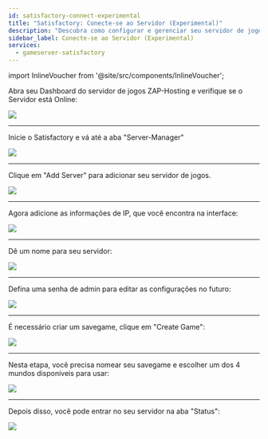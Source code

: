 ```yaml
---
id: satisfactory-connect-experimental
title: "Satisfactory: Conecte-se ao Servidor (Experimental)"
description: "Descubra como configurar e gerenciar seu servidor de jogos Satisfactory para uma jogabilidade tranquila e controle total → Saiba mais agora"
sidebar_label: Conecte-se ao Servidor (Experimental)
services:
  - gameserver-satisfactory
---
```


import InlineVoucher from '@site/src/components/InlineVoucher';

<InlineVoucher />

Abra seu Dashboard do servidor de jogos ZAP-Hosting e verifique se o Servidor está Online:

![](https://screensaver01.zap-hosting.com/index.php/s/yLLz4ZKMiwd4iXg/preview)

***

Inicie o Satisfactory e vá até a aba "Server-Manager"

![](https://screensaver01.zap-hosting.com/index.php/s/9DPkZDBtznm8ES8/preview)

***

Clique em "Add Server" para adicionar seu servidor de jogos.

![](https://screensaver01.zap-hosting.com/index.php/s/BDerKFJBsYtQszs/preview)

***

Agora adicione as informações de IP, que você encontra na interface:

![](https://screensaver01.zap-hosting.com/index.php/s/abmtPRWggY8HHre/preview)

***

Dê um nome para seu servidor:

![](https://screensaver01.zap-hosting.com/index.php/s/H24oEeeK2jsaHqw/preview)

***

Defina uma senha de admin para editar as configurações no futuro:

![](https://screensaver01.zap-hosting.com/index.php/s/mK2JQBMmPHiP8Bq/preview)

***

É necessário criar um savegame, clique em "Create Game":

![](https://screensaver01.zap-hosting.com/index.php/s/LXCDZj5pQLEfZZM/preview)

***

Nesta etapa, você precisa nomear seu savegame e escolher um dos 4 mundos disponíveis para usar:

![](https://screensaver01.zap-hosting.com/index.php/s/t9tHbePJBmxNp3k/preview)

***

Depois disso, você pode entrar no seu servidor na aba "Status":

![](https://screensaver01.zap-hosting.com/index.php/s/PDF4ED5FkwCXK6d/preview)

<InlineVoucher />